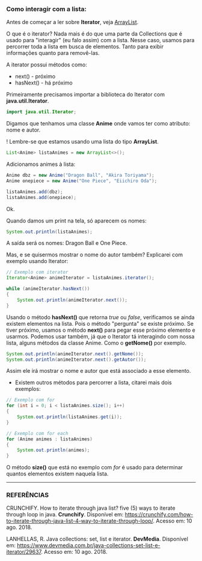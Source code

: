 ### Como interagir com a lista:

Antes de começar a ler sobre **Iterator**, veja [ArrayList](https://github.com/ranielcsar/POO-Java/blob/master/Collections/ArrayList.md).

O que é o iterator? Nada mais é do que uma parte da Collections que é usado para "interagir" (eu falo assim) com a lista. Nesse caso, usamos para percorrer toda a lista em busca de elementos. Tanto para exibir informações quanto para removê-las.

A iterator possui métodos como:

* next() - próximo
* hasNext() - há próximo

Primeiramente precisamos importar a biblioteca do Iterator com **java.util.Iterator**.

```java
import java.util.Iterator;
```

Digamos que tenhamos uma classe **Anime** onde vamos ter como atributo: nome e autor.

! Lembre-se que estamos usando uma lista do tipo **ArrayList**.

```java
List<Anime> listaAnimes = new ArrayList<>();
```

Adicionamos animes à lista:

```java
Anime dbz = new Anime("Dragon Ball", "Akira Toriyama");
Anime onepiece = new Anime("One Piece", "Eiichiro Oda");

listaAnimes.add(dbz);
listaAnimes.add(onepiece);
```

Ok.

Quando damos um print na tela, só aparecem os nomes:

```java
System.out.println(listaAnimes);
```

A saída será os nomes: Dragon Ball e One Piece.

Mas, e se quisermos mostrar o nome do autor também? Explicarei com exemplo usando Iterator:

```java
// Exemplo com iterator
Iterator<Anime> animeIterator = listaAnimes.iterator();

while (animeIterator.hasNext())
{
    System.out.println(animeIterator.next());
}
```

Usando o método **hasNext()** que retorna *true* ou *false*, verificamos se ainda existem elementos na lista. Pois o método "pergunta" se existe próximo. Se tiver próximo, usamos o método **next()** para pegar esse próximo elemento e usarmos. Podemos usar também, já que o Iterator tá interagindo com nossa lista, alguns métodos da classe Anime. Como o **getNome()** por exemplo.

```java
System.out.println(animeIterator.next().getNome());
System.out.println(animeIterator.next().getAutor());
```

Assim ele irá mostrar o nome e autor que está associado a esse elemento.

* Existem outros métodos para percorrer a lista, citarei mais dois exemplos:

```java
// Exemplo com for
for (int i = 0; i < listaAnimes.size(); i++)
{
    System.out.println(listaAnimes.get(i));
}

// Exemplo com for each
for (Anime animes : listaAnimes)
{
    System.out.println(animes);
}
```

O método **size()** que está no exemplo com *for* é usado para determinar quantos elementos existem naquela lista.

___

### REFERÊNCIAS

CRUNCHIFY. How to iterate through java list? five (5) ways to iterate through loop in java. **Crunchify**. Disponível em: <https://crunchify.com/how-to-iterate-through-java-list-4-way-to-iterate-through-loop/>. Acesso em: 10 ago. 2018.

LANHELLAS, R. Java collections: set, list e iterator. **DevMedia**. Disponível em: <https://www.devmedia.com.br/java-collections-set-list-e-iterator/29637>. Acesso em: 10 ago. 2018.
